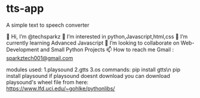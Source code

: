 # tts-app
A simple text to speech converter
 
👋 Hi, I’m @techsparkz
👀 I’m interested in python,Javascript,html,css
🌱 I’m currently learning Advanced Javascript
💞️ I’m looking to collaborate on Web-Development and Small Python Projects
📫 How to reach me Gmail : sparkztech001@gmail.com

modules used:
1.playsound
2.gtts
3.os
commands:
pip install gtts\n
pip install playsound
if playsound doesnt download you can download playsound's wheel file from here:
https://www.lfd.uci.edu/~gohlke/pythonlibs/
